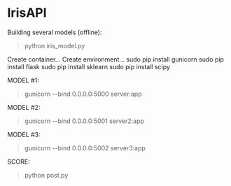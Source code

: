 # IrisAPI

Building several models (offline):
> python iris_model.py

Create container...
Create environment... 
sudo pip install gunicorn
sudo pip install flask
sudo pip install sklearn
sudo pip install scipy

MODEL #1:
> gunicorn --bind 0.0.0.0:5000 server:app

MODEL #2:
> gunicorn --bind 0.0.0.0:5001 server2:app

MODEL #3:
> gunicorn --bind 0.0.0.0:5002 server3:app

SCORE:
> python post.py

